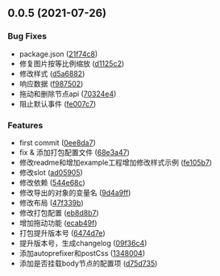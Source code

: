## 0.0.5 (2021-07-26)


### Bug Fixes

* package.json ([21f74c8](https://github.com/wxwzl/vue-pictureViewer-pc/commit/21f74c85afefce61a614fe80e17ff8722e4ff151))
* 修复图片按等比例缩放 ([d1125c2](https://github.com/wxwzl/vue-pictureViewer-pc/commit/d1125c20a234b27503949097f90fb0f186ea12e8))
* 修改样式 ([d5a6882](https://github.com/wxwzl/vue-pictureViewer-pc/commit/d5a6882194f9deda6413a8dc85951c789d47ea96))
* 响应数据 ([f987502](https://github.com/wxwzl/vue-pictureViewer-pc/commit/f9875029ae82bb8e357c52cbab6dfaf445f77db9))
* 拖动和删除节点api ([70324e4](https://github.com/wxwzl/vue-pictureViewer-pc/commit/70324e49abd8c14f7fd25457393d470b5870e482))
* 阻止默认事件 ([fe007c7](https://github.com/wxwzl/vue-pictureViewer-pc/commit/fe007c7090d8bff079b977472c7a0e43b6822190))


### Features

* first commit ([0ee8da7](https://github.com/wxwzl/vue-pictureViewer-pc/commit/0ee8da7be3b663e2e60ba1673300c39c3d192ca0))
* fix & 添加打包配置文件 ([68e3a47](https://github.com/wxwzl/vue-pictureViewer-pc/commit/68e3a47f3c0523eded1e27fa3c02f7f83fef6153))
* 修改readme和增加example工程增加修改样式示例 ([fe105b7](https://github.com/wxwzl/vue-pictureViewer-pc/commit/fe105b712f024d5f2bba712175cc5a2e0630cf9c))
* 修改slot ([ad05905](https://github.com/wxwzl/vue-pictureViewer-pc/commit/ad059051e6b46c7ed9db87d8bf9a90ca79eee68f))
* 修改依赖 ([544e68c](https://github.com/wxwzl/vue-pictureViewer-pc/commit/544e68ca387c8f02d8a43bcd5a3a4d4df8d7cf0f))
* 修改导出的对象的变量名 ([9d4a9ff](https://github.com/wxwzl/vue-pictureViewer-pc/commit/9d4a9ffe392d05e390ec6e14daf8aeb076702263))
* 修改布局 ([47f339b](https://github.com/wxwzl/vue-pictureViewer-pc/commit/47f339ba29684bef261f275b2f321f4368ab759d))
* 修改打包配置 ([eb8d8b7](https://github.com/wxwzl/vue-pictureViewer-pc/commit/eb8d8b7ec47d01c33929e3c909c0186cc3a3188b))
* 增加拖动功能 ([ecab49f](https://github.com/wxwzl/vue-pictureViewer-pc/commit/ecab49f2c55af9debcc60129445c6d3ac8dd5b25))
* 打包提升版本号 ([6474d7e](https://github.com/wxwzl/vue-pictureViewer-pc/commit/6474d7e2539e245a1c1bb3862d3d9b9178da235d))
* 提升版本号，生成changelog ([09f36c4](https://github.com/wxwzl/vue-pictureViewer-pc/commit/09f36c4d93c7366396d7ce04bd051c58321769e9))
* 添加autoprefixer和postCss ([1348004](https://github.com/wxwzl/vue-pictureViewer-pc/commit/1348004ee15ddf6cb6a65e6bb8d61b2a01ce531e))
* 添加是否挂载body节点的配置项 ([d75d735](https://github.com/wxwzl/vue-pictureViewer-pc/commit/d75d7357d2796ba9d5b35739e35a9cd841a6a8eb))



